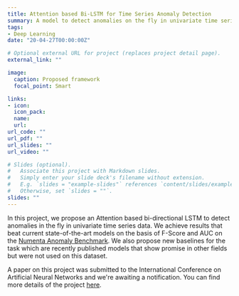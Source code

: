 ```yaml
---
title: Attention based Bi-LSTM for Time Series Anomaly Detection
summary: A model to detect anomalies on the fly in univariate time series data. Benchmarked against the Numenta Anomaly Benchmark
tags:
- Deep Learning
date: "20-04-27T00:00:00Z"

# Optional external URL for project (replaces project detail page).
external_link: ""

image:
  caption: Proposed framework
  focal_point: Smart

links:
- icon: 
  icon_pack: 
  name:
  url: 
url_code: ""
url_pdf: ""
url_slides: ""
url_video: ""

# Slides (optional).
#   Associate this project with Markdown slides.
#   Simply enter your slide deck's filename without extension.
#   E.g. `slides = "example-slides"` references `content/slides/example-slides.md`.
#   Otherwise, set `slides = ""`.
slides: ""
---
```


In this project, we propose an Attention based bi-directional LSTM to detect anomalies in the fly in univariate time series data. We achieve results that beat current state-of-the-art models on the basis of F-Score and AUC on the [Numenta Anomaly Benchmark](https://github.com/numenta/NAB). We also propose new baselines for the task which are recently published models that show promise in other fields but were not used on this dataset.

A paper on this project was submitted to the International Conference on Artificial Neural Networks and we're awaiting a notification.
You can find more details of the project [here](https://github.com/Varad2305/Time-Series-Anomaly-Detection).
